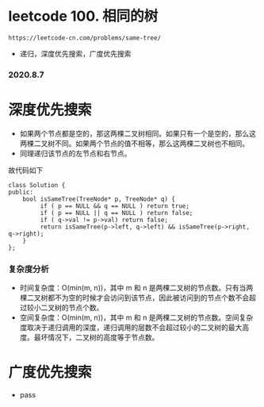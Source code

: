 # leetcode 100. 相同的树
`https://leetcode-cn.com/problems/same-tree/`
* 递归，深度优先搜索，广度优先搜索
### 2020.8.7

# 深度优先搜索
* 如果两个节点都是空的，那这两棵二叉树相同。如果只有一个是空的，那么这两棵二叉树不同。如果两个节点的值不相等，那么这两棵二叉树也不相同。
* 同理递归该节点的左节点和右节点。
 
故代码如下 
```
class Solution {
public:
    bool isSameTree(TreeNode* p, TreeNode* q) {
         if ( p == NULL && q == NULL ) return true;
         if ( p == NULL || q == NULL ) return false;
         if ( q->val != p->val) return false;
         return isSameTree(p->left, q->left) && isSameTree(p->right, q->right);
    }
};
```

### 复杂度分析
* 时间复杂度：O(min(m, n))，其中 m 和 n 是两棵二叉树的节点数。只有当两棵二叉树都不为空的时候才会访问到该节点，因此被访问到的节点个数不会超过较小二叉树的节点个数。
* 空间复杂度：O(min(m, n))，其中 m 和 n 是两棵二叉树的节点数。空间复杂度取决于递归调用的深度，递归调用的层数不会超过较小的二叉树的最大高度。最坏情况下，二叉树的高度等于节点数。

# 广度优先搜索
* pass